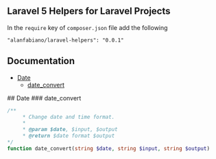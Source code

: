 ## Laravel 5 Helpers for Laravel Projects

In the `require` key of `composer.json` file add the following

    "alanfabiano/laravel-helpers": "0.0.1"

## Documentation

* [Date](#arrays)
    * [date_convert](#date_convert)
    
    
<a name="Date"/>
## Date

<a name="date_convert"/>
### date_convert

```php
/**
	 * Change date and time format.
	 *
	 * @param $date, $input, $output
	 * @return $date format $output
*/
function date_convert(string $date, string $input, string $output)
```